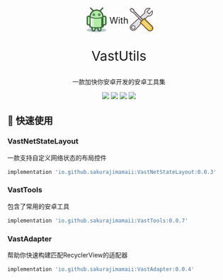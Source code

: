 <p align="center">
<center style="display:flex;justify-content:center">
<img src="../assets/images/android.png" width=60 height=60/><p style="font-size:20px;">With</p><img src="../assets/images/Tools.png" width=60 height=60/>
</center>

<p align="center" p style="font-size:30px;">VastUtils</p>

<p align="center">一款加快你安卓开发的安卓工具集
</p>

<p align="center">
<img src="https://img.shields.io/badge/compile--sdk--version-32-blue"/>
<img src="https://img.shields.io/badge/min%20sdk%20version-23-yellowgreen"/>
<img src="https://img.shields.io/badge/target--sdk--version-32-orange"/>
<img src="https://img.shields.io/badge/jdk%20version-11-%2300b894"/>
</p>

## 🚀 快速使用

### VastNetStateLayout

一款支持自定义网络状态的布局控件

```groovy
implementation 'io.github.sakurajimamaii:VastNetStateLayout:0.0.3'
```

### VastTools

包含了常用的安卓工具

```groovy
implementation 'io.github.sakurajimamaii:VastTools:0.0.7'
```

### VastAdapter

帮助你快速构建匹配RecyclerView的适配器

```groovy
implementation 'io.github.sakurajimamaii:VastAdapter:0.0.4'
```